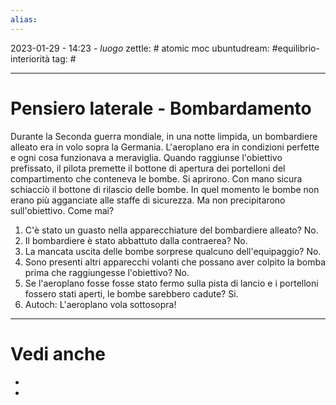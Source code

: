 ```yaml
---
alias: 
---
```

2023-01-29 - 14:23 - *luogo*
zettle: # atomic moc
ubuntudream: #equilibrio-interiorità
tag: #

---
# Pensiero laterale - Bombardamento
Durante la Seconda guerra mondiale, in una notte limpida, un bombardiere alleato era in volo sopra la Germania. L'aeroplano era in condizioni perfette e ogni cosa funzionava a meraviglia. Quando raggiunse l'obiettivo prefissato, il pilota premette il bottone di apertura dei portelloni del compartimento che conteneva le bombe. Si aprirono. Con mano sicura schiacciò il bottone di rilascio delle bombe. In quel momento le bombe non erano più agganciate alle staffe di sicurezza. Ma non precipitarono sull'obiettivo. Come mai?

1) C'è stato un guasto nella apparecchiature del bombardiere alleato? No.
2) Il bombardiere è stato abbattuto dalla contraerea? No.
3) La mancata uscita delle bombe sorprese qualcuno dell'equipaggio? No.
4) Sono presenti altri apparecchi volanti che possano aver colpito la bomba prima che raggiungesse l'obiettivo? No.
5) Se l'aeroplano fosse fosse stato fermo sulla pista di lancio e i portelloni fossero stati aperti, le bombe sarebbero cadute? Si.
6) Autoch: L'aeroplano vola sottosopra!



---
# Vedi anche
- 
- 